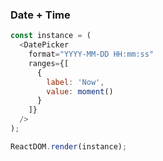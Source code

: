 ### Date + Time

<!--start-code-->

```js
const instance = (
  <DatePicker
    format="YYYY-MM-DD HH:mm:ss"
    ranges={[
      {
        label: 'Now',
        value: moment()
      }
    ]}
  />
);

ReactDOM.render(instance);
```

<!--end-code-->
